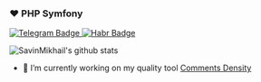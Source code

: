 ### ❤️ PHP Symfony


  <a href="https://t.me/msavin_dev">
    <img src="https://img.shields.io/badge/Telegram-blue?style=for-the-badge&logoColor=white" alt="Telegram Badge"/>
  </a>
  <a href="https://habr.com/ru/users/SavinMikhail/articles">
    <img src="https://img.shields.io/badge/Habr-blue?style=for-the-badge&logoColor=white" alt="Habr Badge"/>
  </a>

![SavinMikhail's github stats](https://github-readme-stats.vercel.app/api?username=savinmikhail&show_icons=true&theme=transparent&hide_border=true&rank_icon=false)
- 🔭 I’m currently working on my quality tool [Comments Density](https://github.com/savinmikhail/Comments-Density)
